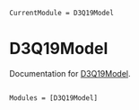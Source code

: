 ```@meta
CurrentModule = D3Q19Model
```

# D3Q19Model

Documentation for [D3Q19Model](https://github.com/shiyibai5315/D3Q19Model.jl).

```@index
```

```@autodocs
Modules = [D3Q19Model]
```
